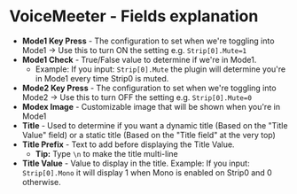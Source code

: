 # VoiceMeeter - Fields explanation
- **Mode1 Key Press** - The configuration to set when we're toggling into Mode1 -> Use this to turn ON the setting e.g. `Strip[0].Mute=1`
- **Mode1 Check** - True/False value to determine if we're in Mode1. 
    - Example: If you input: `Strip[0].Mute` the plugin will determine you're in Mode1 every time Strip0 is muted.
- **Mode2 Key Press** - The configuration to set when we're toggling into Mode2 -> Use this to turn OFF the setting e.g. `Strip[0].Mute=0`
- **Modex Image** - Customizable image that will be shown when you're in Mode1
- **Title** - Used to determine if you want a dynamic title (Based on the "Title Value" field) or a static title (Based on the "Title field" at the very top)
- **Title Prefix** - Text to add before displaying the Title Value. 
    - **Tip:** Type `\n` to make the title multi-line
- **Title Value** - Value to display in the title. Example: If you input: `Strip[0].Mono` it will display 1 when Mono is enabled on Strip0 and 0 otherwise.